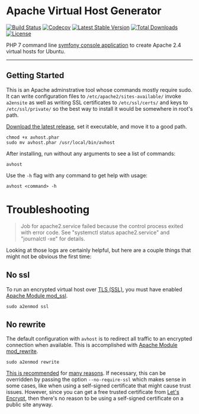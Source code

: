 # Apache Virtual Host Generator

[![Build Status][12]][11]
[![Codecov][16]][14]
[![Latest Stable Version][7]][6]
[![Total Downloads][8]][6]
[![License][9]][6]

PHP 7 command line [symfony console application][1] to create Apache 2.4 virtual
hosts for Ubuntu.

----------

## Getting Started

This is an Apache adminstrative tool whose commands mostly require sudo.
It can write configuration files to `/etc/apache2/sites-available/` invoke `a2ensite`
as well as writing SSL certificates to `/etc/ssl/certs/` and keys to `/etc/ssl/private/`
so the best way to install it would be somewhere in root's path.

[Download the latest release][6], set it executable, and move it to a good path.

    chmod +x avhost.phar
    sudo mv avhost.phar /usr/local/bin/avhost

After installing, run without any arguments to see a list of commands:

    avhost

Use the `-h` flag with any command to get help with usage:

    avhost <command> -h

# Troubleshooting

> Job for apache2.service failed because the control process exited with error code.
> See "systemctl status apache2.service" and "journalctl -xe" for details.

Looking at those logs are certainly helpful, but here are a couple things that might not be obvious
the first time:

## No ssl

To run an encrypted virtual host over [TLS (SSL)][21], you must have enabled [Apache Module mod_ssl][23].

    sudo a2enmod ssl

## No rewrite

The default configuration with `avhost` is to redirect all traffic to an encrypted connection when available.
This is accomplished with [Apache Module mod_rewrite][19].

    sudo a2enmod rewrite

[This is recommended][18] for [many reasons][17].
If necessary, this can be overridden by passing the option `--no-require-ssl`
which makes sense in some cases, like when using a self-signed certificate that might cause trust issues.
However, since you can get a free trusted certificate from [Let's Encrypt][20], then there's no reason to be using
a self-signed certificate on a public site anyway.

[1]:http://symfony.com/doc/current/components/console.html
[4]:https://github.com/jpuck/avhost/issues
[5]:https://getcomposer.org/
[6]:https://github.com/jpuck/avhost/releases/latest
[7]:https://poser.pugx.org/jpuck/avhost/v/stable
[8]:https://img.shields.io/github/downloads/jpuck/avhost/total.svg
[9]:https://poser.pugx.org/jpuck/avhost/license
[11]:https://travis-ci.org/jpuck/avhost
[12]:https://travis-ci.org/jpuck/avhost.svg?branch=master
[13]:https://github.com/composer/composer/issues/4072
[14]:https://codecov.io/gh/jpuck/avhost/branch/master
[16]:https://img.shields.io/codecov/c/github/jpuck/avhost/master.svg
[17]:https://webmasters.googleblog.com/2014/08/https-as-ranking-signal.html
[18]:https://www.eff.org/encrypt-the-web
[19]:https://httpd.apache.org/docs/current/mod/mod_rewrite.html
[20]:https://letsencrypt.org/
[21]:https://en.wikipedia.org/wiki/Transport_Layer_Security
[22]:http://stackoverflow.com/a/29400598/4233593
[23]:https://httpd.apache.org/docs/2.4/mod/mod_ssl.html
